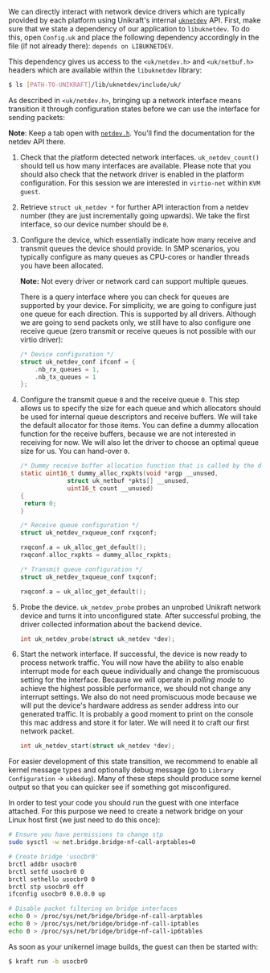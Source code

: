 We can directly interact with network device drivers which are typically provided by each platform using Unikraft's internal [`uknetdev`](https://github.com/unikraft/unikraft/tree/staging/lib/uknetdev) API.
First, make sure that we state a dependency of our application to `libuknetdev`.
To do this, open `Config.uk` and place the following dependency accordingly in the file (if not already there): `depends on LIBUKNETDEV`.

This dependency gives us access to the `<uk/netdev.h>` and `<uk/netbuf.h>` headers which are available within the `libuknetdev` library:

```sh
$ ls [PATH-TO-UNIKRAFT]/lib/uknetdev/include/uk/
```

As described in `<uk/netdev.h>`, bringing up a network interface means transition it through configuration states before we can use the interface for sending packets:

**Note**: Keep a tab open with [`netdev.h`](https://github.com/unikraft/unikraft/blob/staging/lib/uknetdev/include/uk/netdev.h).
You'll find the documentation for the netdev API there.

1. Check that the platform detected network interfaces.
   `uk_netdev_count()` should tell us how many interfaces are available.
   Please note that you should also check that the network driver is enabled in the platform configuration.
   For this session we are interested in `virtio-net` within `KVM guest`.

1. Retrieve `struct uk_netdev *` for further API interaction from a netdev number (they are just incrementally going upwards).
   We take the first interface, so our device number should be `0`.

1. Configure the device, which essentially indicate how many receive and transmit queues the device should provide.
   In SMP scenarios, you typically configure as many queues as CPU-cores or handler threads you have been allocated.

   **Note:**  Not every driver or network card can support multiple queues.

   There is a query interface where you can check for queues are supported by your device.
   For simplicity, we are going to configure just one queue for each direction.
   This is supported by all drivers.
   Although we are going to send packets only, we still have to also configure one receive queue (zero transmit or receive queues is not possible with our virtio driver):

   ```c
   /* Device configuration */
   struct uk_netdev_conf ifconf = {
   	   .nb_rx_queues = 1,
   	   .nb_tx_queues = 1
   };
   ```

1. Configure the transmit queue `0` and the receive queue `0`.
   This step allows us to specify the size for each queue and which allocators should be used for internal queue descriptors and receive buffers.
   We will take the default allocator for those items.
   You can define a dummy allocation function for the receive buffers, because we are not interested in receiving for now.
   We will also let the driver to choose an optimal queue size for us.
   You can hand-over `0`.

   ```c
   /* Dummy receive buffer allocation function that is called by the driver */
   static uint16_t dummy_alloc_rxpkts(void *argp __unused,
   				struct uk_netbuf *pkts[] __unused,
   				uint16_t count __unused)
   {
   	return 0;
   }

   /* Receive queue configuration */
   struct uk_netdev_rxqueue_conf rxqconf;

   rxqconf.a = uk_alloc_get_default();
   rxqconf.alloc_rxpkts = dummy_alloc_rxpkts;

   /* Transmit queue configuration */
   struct uk_netdev_txqueue_conf txqconf;

   rxqconf.a = uk_alloc_get_default();
   ```

1. Probe the device. `uk_netdev_probe` probes an unprobed Unikraft network device and turns it into unconfigured state.
   After successful probing, the driver collected information about the backend device.

   ```C
   int uk_netdev_probe(struct uk_netdev *dev);
   ```

1. Start the network interface.
   If successful, the device is now ready to process network traffic.
   You will now have the ability to also enable interrupt mode for each queue individually and change the promiscuous setting for the interface.
   Because we will operate in _polling mode_ to achieve the highest possible performance, we should not change any interrupt settings.
   We also do not need promiscuous mode because we will put the device's hardware address as sender address into our generated traffic.
   It is probably a good moment to print on the console this mac address and store it for later.
   We will need it to craft our first network packet.

   ```C
   int uk_netdev_start(struct uk_netdev *dev);
   ```

For easier development of this state transition, we recommend to enable all kernel message types and optionally debug message (go to `Library Configuration` -> `ukbedug`).
Many of these steps should produce some kernel output so that you can quicker see if something got misconfigured.

In order to test your code you should run the guest with one interface attached.
For this purpose we need to create a network bridge on your Linux host first (we just need to do this once):

```sh
# Ensure you have permissions to change stp
sudo sysctl -w net.bridge.bridge-nf-call-arptables=0

# Create bridge 'usocbr0'
brctl addbr usocbr0
brctl setfd usocbr0 0
brctl sethello usocbr0 0
brctl stp usocbr0 off
ifconfig usocbr0 0.0.0.0 up

# Disable packet filtering on bridge interfaces
echo 0 > /proc/sys/net/bridge/bridge-nf-call-arptables
echo 0 > /proc/sys/net/bridge/bridge-nf-call-iptables
echo 0 > /proc/sys/net/bridge/bridge-nf-call-ip6tables
```

As soon as your unikernel image builds, the guest can then be started with:

```sh
$ kraft run -b usocbr0
```
